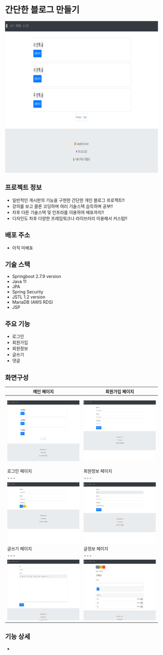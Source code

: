 # 간단한 블로그 만들기

<p align="center"><img src="etc/home_img.png" height="500" width="800"></p>

## 프로젝트 정보
* 일반적인 게시판의 기능을 구현한 간단한 개인 블로그 프로젝트!!
* 강의를 보고 클론 코딩하며 여러 기술스택 습득하며 공부!! 
* 차후 다른 기술스택 및 인프라를 이용하여 배포까지!!
* 디자인도 차후 다양한 프레임워크나 라이브러리 이용해서 커스텀!!

## 배포 주소
* 아직 미배포

## 기술 스택
* Springboot 2.7.9 version
* Java 11
* JPA
* Spring Security
* JSTL 1.2 version
* MariaDB (AWS RDS)
* JSP

## 주요 기능
* 로그인
* 회원가입
* 회원정보
* 글쓰기
* 댓글

## 화면구성
메인 페이지|회원가입 페이지
---|---
<img src="etc/home_img.png" width="500" height="200"/>|<p align="center"><img src="etc/signup_img.png" height="200" width="500"></p>
로그인 페이지|회원정보 페이지
---|---
<img src="etc/login_img.png" width="500" height="200"/>|<img src="etc/userdetail_img.png" width="500" height="200"/>
글쓰기 페이지|글정보 페이지
---|---
<img src="etc/bwrite_img.png" width="500" height="200"/>|<img src="etc/bdetail_img.png" width="500" height="200"/>

## 기능 상세
* 
